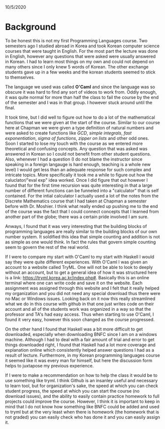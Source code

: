 10/5/2020

# Background

To be honest this is not my first Programming Languages course. Two semesters ago I studied abroad in Korea and took Korean computer science courses that were taught in English. For the most part the lecture was done in English, however any questions that were asked were usually answered in Korean. I had to learn most things on my own and could not depend on many others since I only knew 5 words of Korean. The other exchange students gave up in a few weeks and the korean students seemed to stick to themselves.

The language we used was called **O'Caml** and since the language was so obscure it was hard to find any sort of videos to work from. Oddly enough, it was quite normal for more than half the class to fail the course by the end of the semester and I was in that group. I however stuck around until the final.  

It took time, but I did well to figure out how to do a lot of the mathematical functions that we were given at the start of the course. Similar to our course here at Chapman we were given a type definition of natural numbers and were asked to create functions like *GCD*, *simple integrals*, *fast exponentiation*, *sigma of functions*, *zipper on lists* and other odd ones. Soon I started to lose my touch with the course as we entered more theoretical and confusing concepts. Any question that was asked was answered in Korean so I could not benefit from other student questions. Also, whenever I had a question (I do not blame the instructor since speaking in a foreign langauge is hard enough, teaching is a whole new level) I would get less than an adequate response for such complex and intricate topics. More specifically it took me a while to figure out how the caluclator/"eval exp" idea worked. Once I did figure that out however I found that for the first time recursion was quite interesting in that a large number of different functions can be funneled into a "calculator" that is self contained. For the intial calculator I actually used a lot of the notes from the Discrete Mathematics
course that I had taken at Chapman a semester before with Dr. Moshier. I think what really ended up pushing me to the end of the course was the fact that I could connect concepts that I learned from another part of the globe; there was a certain pride involved I am sure.

Anways, I found that it was very interesting that the building blocks of programming languages are really similar to the building blocks of our own number system. It soldified this idea that simple counting and addition is not as simple as one would think. In fact the rules that govern simple counting seem to govern the rest of the real world. 

If I were to compare my start with O'Caml to my start with Haskell I would say they were quite different experiences. With O'Caml I was given an account to a website called 
TryML. One will not be able to look to deeply without an account, but to get a general idea of how it was structured here is a link: https://tryml.korea.ac.kr/index.php#. 
Basically this is  an online terminal where one can write code and save it on the website. Each assignment was assigned through this website and I felt that it really helped my 
organization and you did not need any special download thus there were no Mac or Windows issues. Looking back on it now this really streamlined what we do in this course with 
github in that one just writes code on their account and all of the students work was organized in a way so that the professor and TA's had easy access. Thus when starting to use O'Caml, I found it very easy, however this soon changed as the course progressed. 

On the other hand I found that Haskell was a bit more difficult to get downloaded, especially when downloading BNFC since I am on a windows machine. Although I had to deal with a fair amount of trial and error to get things downloaded right, I found that Haskell had a lot more coverage and explanation online which consistently helped answer questions I had as a result of lecture. Furthermore, in my Korean programming languages course it seemed like it was every man for himself, but here the discussion form helps to juxtapose my previous experience. 

If I were to make a recommendation on how to help the class it would be to use something like tryml. I think Github is an insanley useful and necessary to learn tool, but for organization's sake, the speed at which you can check student progress, the speed at which you can start the course (no download issues), and the ability to easily contain practice homework to full projects could improve the course. However, I think it is important to keep in mind that I do not know how something like BNFC could be added and used to tryml but at the very least when there is homework (the homework that is not graded) you can easily check who has done it and you can easily assign it.
